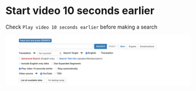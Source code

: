 # Start video 10 seconds earlier

Check `Play video 10 seconds earlier` before making a search

![Input panel](images/12.png)

